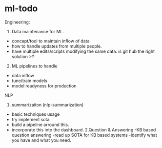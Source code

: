 # ml-todo


Engineering: 
1. Data maintenance for ML. 
  - concept/tool to maintain inflow of data
  - how to handle updates from multiple people. 
  - have multiple edits/scripts modifying the same data. is git hub the right solution >? 
  
2. ML pipelines to handle 
  - data inflow
  - tune/train models 
  - model readyness for production 
  

NLP 
1. summarizaiton (nlp-summarization)
  - basic techniques usage
  - try implement sota 
  - build a pipeline arround this. 
  - incorporate this into the dashboard. 
2.Question & Answering
  -KB based question answering
  -read up SOTA for KB based systems
  -identify what you have and what you need. 






